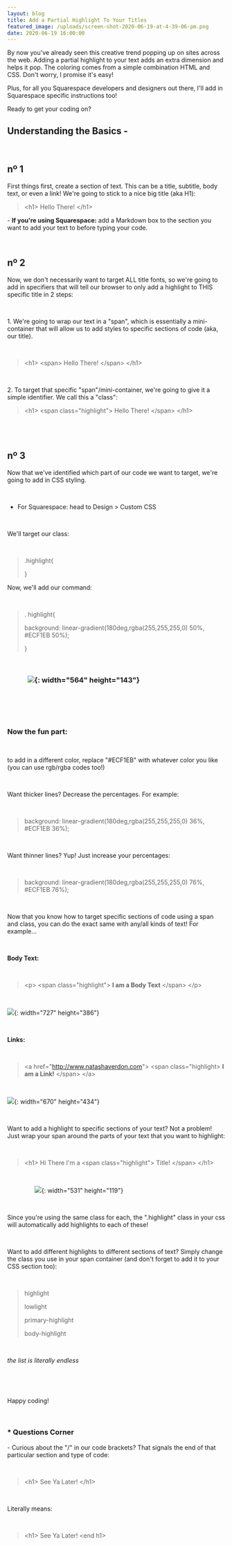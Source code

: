 ```yaml
---
layout: blog
title: Add a Partial Highlight To Your Titles
featured_image: /uploads/screen-shot-2020-06-19-at-4-39-06-pm.png
date: 2020-06-19 16:00:00
---
```


By now you've already seen this creative trend popping up on sites across the web. Adding a partial highlight to your text adds an extra dimension and helps it pop. The coloring comes from a simple combination HTML and CSS. Don't worry, I promise it's easy\!&nbsp;

Plus, for all you Squarespace developers and designers out there, I'll add in Squarespace specific instructions too\!

Ready to get your coding on?

## Understanding the Basics -

&nbsp;

## n&ordm; 1

First things first, create a section of text. This can be a title, subtitle, body text, or even a link\! We're going to stick to a nice big title (aka H1):&nbsp;

> &lt;h1&gt; Hello There\! &lt;/h1&gt;

\- **If you're using Squarespace:** add a Markdown box to the section you want to add your text to before typing your code.&nbsp;

&nbsp;

## n&ordm; 2

Now, we don't necessarily want to target ALL title fonts, so we're going to add in specifiers that will tell our browser to only add a highlight to THIS specific title in 2 steps:

&nbsp;

1\. We're going to wrap our text in a "span", which is essentially a mini-container that will allow us to add styles to specific sections of code (aka, our title).&nbsp;

&nbsp;

> &lt;h1&gt; &lt;span&gt; Hello There\! &lt;/span&gt; &lt;/h1&gt;

&nbsp;

2\. To target that specific "span"/mini-container, we're going to give it a simple identifier. We call this a "class":&nbsp;

> &lt;h1&gt; &lt;span class="highlight"&gt; Hello There\! &lt;/span&gt; &lt;/h1&gt;

## &nbsp;

## n&ordm; 3

Now that we've identified which part of our code we want to target, we're going to add in CSS styling.&nbsp;

&nbsp;

* For Squarespace: head to Design &gt; Custom CSS

&nbsp;

We'll target our class:&nbsp;

&nbsp;

> .highlight\{
>
>
> \}

Now, we'll add our command:&nbsp;

&nbsp;

> . highlight\{
>
>
> background: linear-gradient(180deg,rgba(255,255,255,0) 50%, \#ECF1EB 50%);
>
>
> \}

&nbsp;

### &nbsp; &nbsp; &nbsp; &nbsp; &nbsp; &nbsp;&nbsp;![](/uploads/screen-shot-2020-06-19-at-5-24-57-pm.png){: width="564" height="143"}

&nbsp;

### &nbsp;

### **Now the fun part:&nbsp;**

&nbsp;

to add in a different color, replace "\#ECF1EB" with whatever color you like (you can use rgb/rgba codes too\!)

&nbsp;

Want thicker lines? Decrease the percentages. For example:&nbsp;

&nbsp;

> background: linear-gradient(180deg,rgba(255,255,255,0) 36%, \#ECF1EB 36%);

&nbsp;

Want thinner lines? Yup\! Just increase your percentages:&nbsp;

&nbsp;

> background: linear-gradient(180deg,rgba(255,255,255,0) 76%, \#ECF1EB 76%);

&nbsp;

Now that you know how to target specific sections of code using a span and class, you can do the exact same with any/all kinds of text\! For example…

&nbsp;

**Body Text:&nbsp;**

&nbsp;

> &lt;p&gt; &lt;span class="highlight"&gt; **I am a Body Text** &lt;/span&gt; &lt;/p&gt;

&nbsp;

![](/uploads/screen-shot-2020-06-19-at-5-26-38-pm.png){: width="727" height="386"}

&nbsp;

**Links:&nbsp;**

&nbsp;

> &lt;a href="http://www.natashaverdon.com"&gt; &lt;span class="highlight&gt; **I am a Link\!** &lt;/span&gt; &lt;/a&gt;

&nbsp;

![](/uploads/screen-shot-2020-06-19-at-5-35-36-pm.png){: width="670" height="434"}

&nbsp;

Want to add a highlight to specific sections of your text? Not a problem\! Just wrap your span around the parts of your text that you want to highlight:

&nbsp;

> &lt;h1&gt; Hi There I'm a &lt;span class="highlight"&gt; Title\! &lt;/span&gt; &lt;/h1&gt;

&nbsp;

&nbsp; &nbsp; &nbsp; &nbsp; &nbsp; &nbsp; &nbsp; &nbsp;&nbsp;![](/uploads/screen-shot-2020-06-19-at-5-33-11-pm.png){: width="531" height="119"}

&nbsp;

Since you're using the same class for each, the ".highlight" class in your css will automatically add highlights to each of these\!&nbsp;

&nbsp;

Want to add different highlights to different sections of text? Simply change the class you use in your span container (and don't forget to add it to your CSS section too):&nbsp;

&nbsp;

> highlight
>
>
> lowlight
>
>
> primary-highlight
>
>
> body-highlight

&nbsp;

*the list is literally endless*

&nbsp;

&nbsp;

Happy coding\!

&nbsp;

### \* Questions Corner

\- Curious about the "/" in our code brackets? That signals the end of that particular section and type of code:&nbsp;

&nbsp;

> &lt;h1&gt; See Ya Later\! &lt;/h1&gt;

&nbsp;

Literally means:

&nbsp;

> &lt;h1&gt; See Ya Later\! &lt;end h1&gt;&nbsp;